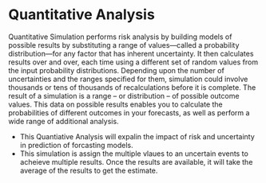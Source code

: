 # Quantitative Analysis

Quantitative Simulation performs risk analysis by building models of possible results by substituting a range of values—called a probability distribution—for any factor that has inherent uncertainty. It then calculates results over and over, each time using a different set of random values from the input probability distributions. Depending upon the number of uncertainties and the ranges specified for them, simulation could involve thousands or tens of thousands of recalculations before it is complete. The result of a simulation is a range – or distribution – of possible outcome values. This data on possible results enables you to calculate the probabilities of different outcomes in your forecasts, as well as perform a wide range of additional analysis.


- This Quantiative Analysis will expalin the impact of risk and uncertainty in prediction of forcasting models. 
- This simulation is assign the multiple vlaues to an uncertain events to acheieve multiple results. Once the results are available, it will take the average of the results to get the estimate. 
